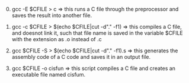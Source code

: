 0) gcc -E $CFILE > c => this runs a C file through the preprocessor and saves the result into another file.

1) gcc -c $CFILE > $(echo $CFILE|cut -d"." -f1) => this compiles a C file, and doesnot link it, such that file name is saved in the variable $CFILE with the extension as .o instead of .c

2) gcc $CFILE -S > $(echo $CFILE|cut -d"." -f1).s => this generates the assembly code of a C code and saves it in an output file.

3) gcc $CFILE -o cisfun => this script compiles a C file and creates an executable file named cisfum.